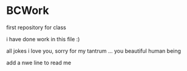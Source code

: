 # BCWork
first repository for class

i have done work in this file :)

all jokes i love you, sorry for my tantrum ... you beautiful human being 

add a nwe line to read me
